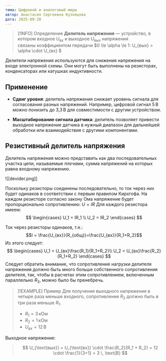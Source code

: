 ```yaml
---
тема: Цифровой и аналоговый миры
автор: Анастасия Сергеевна Кузнецова
дата: 2025-09-20
---
```


> [!INFO] Определение
> **Делитель напряжения** — устройство, в котором входное $U_{вх}$ и выходное $U_{вых}$ напряжения связаны коэффициентом передачи $0 
> \le \alpha \le 1: U_{вых} = \alpha \cdot U_{вх}
> $

Делители напряжения используются для снижения напряжения на входе электронной схемы.
Они могут быть выполнены на резисторах, конденсаторах или катушках индуктивности.
## Применение
- **Сдвиг уровня**: делитель напряжения снижает уровень сигнала для согласования разных напряжений. Например, цифровой сигнал 5 В можно понизить до 3,3 В для совместимости с другим устройством.  

- **Масштабирование сигнала датчика**: делитель позволяет привести выходное напряжение датчика в нужный диапазон для дальнейшей обработки или взаимодействия с другими компонентами.

## Резистивный делитель напряжения

Делитель напряжения можно представить как два последовательных участка цепи, называемые _плечами_, сумма напряжений на которых равна входному напряжению.

![[devider.png]]

Поскольку резисторы соединены последовательно, то ток через них будет одинаков в соответствии с первым правилом Кирхгофа. На каждом резисторе согласно закону Ома напряжение будет пропорционально сопротивлению: $U = IR$
Для каждого резистора имеем: 
$$
\begin{cases}
U_1 = IR_1 \\
U_2 = IR_2
\end{cases}
$$

Ток через резисторы одинаков, т.е.:
$$I = \frac{U_{вх}}{R_{общ}}=\frac{U_{вх}}{R_1+R_2}$$
Из этого следует: 
$$
\begin{cases}
U_1 = U_{вх}\frac{R_1}{R_1+R_2}\\
U_2 = U_{вх}\frac{R_2}{R_1+R_2}
\end{cases}
$$
Следует обратить внимание, что сопротивление нагрузки делителя напряжения должно быть много больше собственного сопротивления делителя, так, чтобы в расчетах этим сопротивлением, включенным параллельно $R_2$, можно было бы пренебречь. 

> [!EXAMPLE] Пример
>Для получения выходного напряжения в четыре раза меньше входного, сопротивление $R_2$ должно быть в три раза меньше $R_1$.
>- $R_1 = 3 \, \text{кОм}$ 
>- $R_2 = 1 \, \text{кОм}$  
>- $U_{вх}=12\, \text{В}$
>
Выходное напряжение:  
>$$
U_{\text{вых}} = U_{\text{вх}} \cdot \frac{R_2}{R_1 + R_2} = 12 \cdot \frac{1}{3+1} = 3 \, \text{В}
$$

